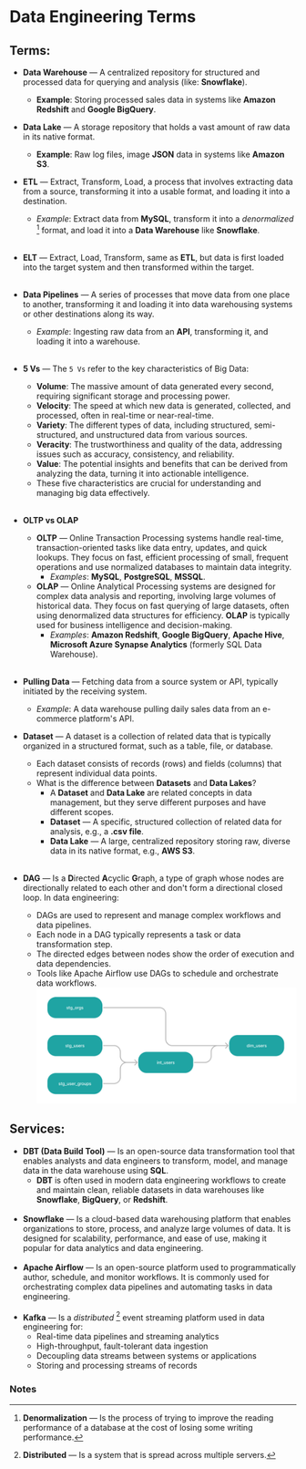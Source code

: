 # Data Engineering Terms
## Terms:
* **Data Warehouse** — A centralized repository for structured and processed data for querying and analysis (like: **Snowflake**).
  * **Example**: Storing processed sales data in systems like **Amazon Redshift** and **Google BigQuery**.
* **Data Lake** — A storage repository that holds a vast amount of raw data in its native format.
  * **Example**: Raw log files, image **JSON** data in systems like **Amazon S3**.

* **ETL** — Extract, Transform, Load, a process that involves extracting data from a source, transforming it into a usable format, and loading it into a destination.
  * _Example_: Extract data from **MySQL**, transform it into a _denormalized_ [^1] format, and load it into a **Data Warehouse** like **Snowflake**.
    <br /><br />
* **ELT** — Extract, Load, Transform, same as **ETL**, but data is first loaded into the target system and then transformed within the target.
  <br /><br />
* **Data Pipelines** — A series of processes that move data from one place to another, transforming it and loading it into data warehousing systems or other destinations along its way.
  * _Example_: Ingesting raw data from an **API**, transforming it, and loading it into a warehouse.
    <br /><br />
* **5 Vs** — The `5 Vs` refer to the key characteristics of Big Data:
  * **Volume**: The massive amount of data generated every second, requiring significant storage and processing power.
  * **Velocity**: The speed at which new data is generated, collected, and processed, often in real-time or near-real-time.
  * **Variety**: The different types of data, including structured, semi-structured, and unstructured data from various sources.
  * **Veracity**: The trustworthiness and quality of the data, addressing issues such as accuracy, consistency, and reliability.
  * **Value**: The potential insights and benefits that can be derived from analyzing the data, turning it into actionable intelligence.
  * These five characteristics are crucial for understanding and managing big data effectively.
    <br /><br />
* **OLTP vs OLAP**
  * **OLTP** — Online Transaction Processing systems handle real-time, transaction-oriented tasks like data entry, updates, and quick lookups. They focus on fast, efficient processing of small, frequent operations and use normalized databases to maintain data integrity.
    * _Examples_: **MySQL**, **PostgreSQL**, **MSSQL**.
  * **OLAP** — Online Analytical Processing systems are designed for complex data analysis and reporting, involving large volumes of historical data. They focus on fast querying of large datasets, often using denormalized data structures for efficiency. **OLAP** is typically used for business intelligence and decision-making.
    * _Examples_: **Amazon Redshift**, **Google BigQuery**, **Apache Hive**, **Microsoft Azure Synapse Analytics** (formerly SQL Data Warehouse).
      <br /><br />
* **Pulling Data** — Fetching data from a source system or API, typically initiated by the receiving system.
  * _Example_: A data warehouse pulling daily sales data from an e-commerce platform's API.
* **Dataset** — A dataset is a collection of related data that is typically organized in a structured format, such as a table, file, or database.
  * Each dataset consists of records (rows) and fields (columns) that represent individual data points.
  * What is the difference between **Datasets** and **Data Lakes**?
    * A **Dataset** and **Data Lake** are related concepts in data management, but they serve different purposes and have different scopes.
    * **Dataset** — A specific, structured collection of related data for analysis, e.g., a **.csv file**.
    * **Data Lake** — A large, centralized repository storing raw, diverse data in its native format, e.g., **AWS S3**.
      <br /><br />
* **DAG** — Is a **D**irected **A**cyclic **G**raph, a type of graph whose nodes are directionally related to each other and don't form a directional closed loop. In data engineering:
  * DAGs are used to represent and manage complex workflows and data pipelines.
  * Each node in a DAG typically represents a task or data transformation step.
  * The directed edges between nodes show the order of execution and data dependencies.
  * Tools like Apache Airflow use DAGs to schedule and orchestrate data workflows.
![dag.png](dag.png)

## Services:
* **DBT (Data Build Tool)** — Is an open-source data transformation tool that enables analysts and data engineers to transform, model, and manage data in the data warehouse using **SQL**.
  * **DBT** is often used in modern data engineering workflows to create and maintain clean, reliable datasets in data warehouses like **Snowflake**, **BigQuery**, or **Redshift**.
    <br /><br />
* **Snowflake** — Is a cloud-based data warehousing platform that enables organizations to store, process, and analyze large volumes of data. It is designed for scalability, performance, and ease of use, making it popular for data analytics and data engineering.
  <br /><br />
* **Apache Airflow** — Is an open-source platform used to programmatically author, schedule, and monitor workflows. It is commonly used for orchestrating complex data pipelines and automating tasks in data engineering.
  <br /><br />
* **Kafka** — Is a _distributed_ [^2] event streaming platform used in data engineering for:
  * Real-time data pipelines and streaming analytics
  * High-throughput, fault-tolerant data ingestion
  * Decoupling data streams between systems or applications
  * Storing and processing streams of records
### Notes
[^1]: **Denormalization** — Is the process of trying to improve the reading performance of a database at the cost of losing some writing performance.
[^2]: **Distributed** — Is a system that is spread across multiple servers.